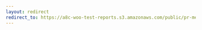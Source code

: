 ```yaml
---
layout: redirect
redirect_to: https://a8c-woo-test-reports.s3.amazonaws.com/public/pr-merge/39340/api/index.html
---
```


